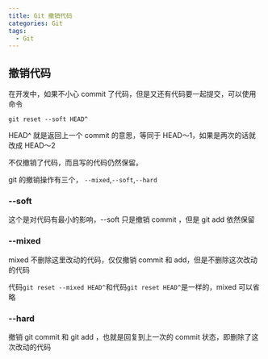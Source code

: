 ```yaml
---
title: Git 撤销代码
categories: Git
tags:
  - Git
---
```


## 撤销代码
在开发中，如果不小心 commit 了代码，但是又还有代码要一起提交，可以使用命令

```git
git reset --soft HEAD^
```

HEAD^ 就是返回上一个 commit 的意思，等同于 HEAD～1，如果是两次的话就改成 HEAD～2

不仅撤销了代码，而且写的代码仍然保留。

git 的撤销操作有三个， `--mixed`,`--soft`,`--hard`

### --soft

这个是对代码有最小的影响，--soft 只是撤销 commit ，但是 git add 依然保留

### --mixed
mixed 不删除这里改动的代码，仅仅撤销 commit 和 add，但是不删除这次改动的代码

代码`git reset --mixed HEAD^`和代码`git reset HEAD^`是一样的，mixed 可以省略

### --hard
撤销 git commit 和 git add ，也就是回复到上一次的 commit 状态，即删除了这次改动的代码
